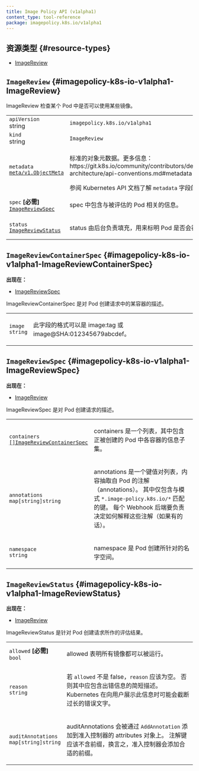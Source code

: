 ```yaml
---
title: Image Policy API (v1alpha1)
content_type: tool-reference
package: imagepolicy.k8s.io/v1alpha1
---
```


## 资源类型   {#resource-types}

- [ImageReview](#imagepolicy-k8s-io-v1alpha1-ImageReview)

## `ImageReview`     {#imagepolicy-k8s-io-v1alpha1-ImageReview}

<p>ImageReview 检查某个 Pod 中是否可以使用某些镜像。</p>

<table class="table">
<tbody>

<tr><td><code>apiVersion</code><br/>string</td><td><code>imagepolicy.k8s.io/v1alpha1</code></td></tr>
<tr><td><code>kind</code><br/>string</td><td><code>ImageReview</code></td></tr>

<tr><td><code>metadata</code><br/>
<a href="https://kubernetes.io/docs/reference/generated/kubernetes-api/v1.27/#objectmeta-v1-meta"><code>meta/v1.ObjectMeta</code></a>
</td>
<td>
  <p>标准的对象元数据。更多信息：https://git.k8s.io/community/contributors/devel/sig-architecture/api-conventions.md#metadata</p>
  参阅 Kubernetes API 文档了解 <code>metadata</code> 字段的内容。
</td>

</tr>
<tr><td><code>spec</code> <B>[必需]</B><br/>
<a href="#imagepolicy-k8s-io-v1alpha1-ImageReviewSpec"><code>ImageReviewSpec</code></a>
</td>
<td>
  <p>spec 中包含与被评估的 Pod 相关的信息。</p>
</td>
</tr>
<tr><td><code>status</code><br/>
<a href="#imagepolicy-k8s-io-v1alpha1-ImageReviewStatus"><code>ImageReviewStatus</code></a>
</td>
<td>
  <p>status 由后台负责填充，用来标明 Pod 是否会被准入。</p>
</td>
</tr>
</tbody>
</table>

## `ImageReviewContainerSpec`     {#imagepolicy-k8s-io-v1alpha1-ImageReviewContainerSpec}

**出现在：**

- [ImageReviewSpec](#imagepolicy-k8s-io-v1alpha1-ImageReviewSpec)

<p>ImageReviewContainerSpec 是对 Pod 创建请求中的某容器的描述。</p>


<table class="table">
<tbody>

<tr><td><code>image</code><br/>
<code>string</code>
</td>
<td>
  <p>此字段的格式可以是 image:tag 或 image@SHA:012345679abcdef。</p>
</td>
</tr>
</tbody>
</table>

## `ImageReviewSpec`     {#imagepolicy-k8s-io-v1alpha1-ImageReviewSpec}

**出现在：**

- [ImageReview](#imagepolicy-k8s-io-v1alpha1-ImageReview)

<p>ImageReviewSpec 是对 Pod 创建请求的描述。</p>

<table class="table">
<tbody>

<tr><td><code>containers</code><br/>
<a href="#imagepolicy-k8s-io-v1alpha1-ImageReviewContainerSpec"><code>[]ImageReviewContainerSpec</code></a>
</td>
<td>
  <p>containers 是一个列表，其中包含正被创建的 Pod 中各容器的信息子集。</p>
</td>
</tr>
<tr><td><code>annotations</code><br/>
<code>map[string]string</code>
</td>
<td>
  <p>annotations 是一个键值对列表，内容抽取自 Pod 的注解（annotations）。
其中仅包含与模式 <code>*.image-policy.k8s.io/*</code> 匹配的键。
每个 Webhook 后端要负责决定如何解释这些注解（如果有的话）。</p>

</td>
</tr>
<tr><td><code>namespace</code><br/>
<code>string</code>
</td>
<td>
  <p>namespace 是 Pod 创建所针对的名字空间。</p>
</td>
</tr>
</tbody>
</table>

## `ImageReviewStatus`     {#imagepolicy-k8s-io-v1alpha1-ImageReviewStatus}

**出现在：**

- [ImageReview](#imagepolicy-k8s-io-v1alpha1-ImageReview)

<p>ImageReviewStatus 是针对 Pod 创建请求所作的评估结果。</p>

<table class="table">
<tbody>

<tr><td><code>allowed</code> <B>[必需]</B><br/>
<code>bool</code>
</td>
<td>
  <p>allowed 表明所有镜像都可以被运行。</p>
</td>
</tr>
<tr><td><code>reason</code><br/>
<code>string</code>
</td>
<td>
  <p>若 <code>allowed</code> 不是 false，<code>reason</code> 应该为空。
否则其中应包含出错信息的简短描述。Kubernetes 在向用户展示此信息时可能会截断过长的错误文字。</p>
</td>
</tr>
<tr><td><code>auditAnnotations</code><br/>
<code>map[string]string</code>
</td>
<td>
  <p>auditAnnotations 会被通过 <code>AddAnnotation</code> 添加到准入控制器的 attributes 对象上。
注解键应该不含前缀，换言之，准入控制器会添加合适的前缀。</p>
</td>
</tr>
</tbody>
</table>

